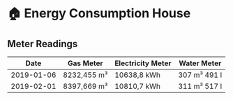 # 🏠 Energy Consumption House

## Meter Readings

| Date | Gas Meter | Electricity Meter | Water Meter |
| --- | --- | --- | --- |
| 2019-01-06 | 8232,455 m³ | 10638,8 kWh | 307 m³ 491 l |
| 2019-02-01 | 8397,669 m³ | 10810,7 kWh | 311 m³ 517 l |
